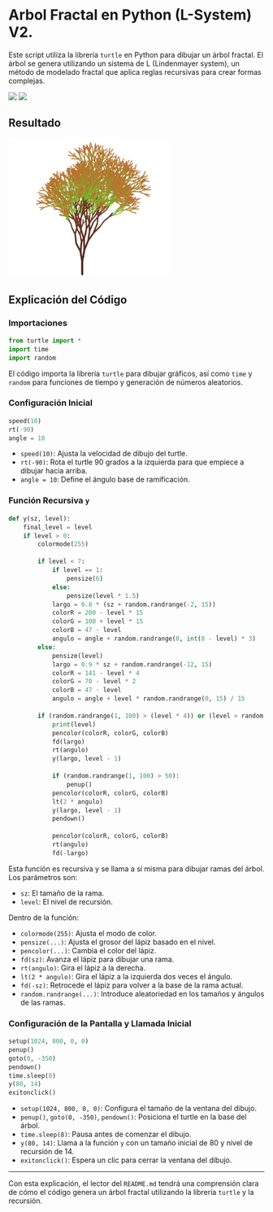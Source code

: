 # Arbol Fractal en Python (L-System) V2.

Este script utiliza la librería `turtle` en Python para dibujar un árbol fractal. El árbol se genera utilizando un sistema de L (Lindenmayer system), un método de modelado fractal que aplica reglas recursivas para crear formas complejas.

<span><img src="https://img.shields.io/badge/Python-FFD43B?style=for-the-badge&logo=python&logoColor=blue"/></span>
<span><img src="https://img.shields.io/badge/VSCode-0078D4?style=for-the-badge&logo=visual%20studio%20code&logoColor=white"/></span>

## Resultado
<img src="https://github.com/VintaBytes/Arbol-fractal-con-Python-v2/blob/main/lsystem-21.jpeg?raw=true" width="320px">

## Explicación del Código

### Importaciones
```python
from turtle import *
import time
import random
```
El código importa la librería `turtle` para dibujar gráficos, así como `time` y `random` para funciones de tiempo y generación de números aleatorios.

### Configuración Inicial
```python
speed(10)
rt(-90)
angle = 10
```
- `speed(10)`: Ajusta la velocidad de dibujo del turtle.
- `rt(-90)`: Rota el turtle 90 grados a la izquierda para que empiece a dibujar hacia arriba.
- `angle = 10`: Define el ángulo base de ramificación.

### Función Recursiva `y`
```python
def y(sz, level):
    final_level = level
    if level > 0:
        colormode(255)

        if level < 7:
            if level == 1:
                pensize(6)
            else:
                pensize(level * 1.5)
            largo = 0.8 * (sz + random.randrange(-2, 15))
            colorR = 200 - level * 15
            colorG = 100 + level * 15
            colorB = 47 - level
            angulo = angle + random.randrange(0, int(8 - level) * 3)
        else:
            pensize(level)
            largo = 0.9 * sz + random.randrange(-12, 15)
            colorR = 141 - level * 4
            colorG = 70 - level * 2
            colorB = 47 - level
            angulo = angle + level * random.randrange(0, 15) / 15

        if (random.randrange(1, 100) > (level * 4)) or (level > random.randrange(7, 12)):
            print(level)
            pencolor(colorR, colorG, colorB)
            fd(largo)
            rt(angulo)
            y(largo, level - 1)

            if (random.randrange(1, 100) > 50):
                penup()
            pencolor(colorR, colorG, colorB)
            lt(2 * angulo)
            y(largo, level - 1)
            pendown()

            pencolor(colorR, colorG, colorB)
            rt(angulo)
            fd(-largo)
```
Esta función es recursiva y se llama a sí misma para dibujar ramas del árbol. Los parámetros son:
- `sz`: El tamaño de la rama.
- `level`: El nivel de recursión.

Dentro de la función:
- `colormode(255)`: Ajusta el modo de color.
- `pensize(...)`: Ajusta el grosor del lápiz basado en el nivel.
- `pencolor(...)`: Cambia el color del lápiz.
- `fd(sz)`: Avanza el lápiz para dibujar una rama.
- `rt(angulo)`: Gira el lápiz a la derecha.
- `lt(2 * angulo)`: Gira el lápiz a la izquierda dos veces el ángulo.
- `fd(-sz)`: Retrocede el lápiz para volver a la base de la rama actual.
- `random.randrange(...)`: Introduce aleatoriedad en los tamaños y ángulos de las ramas.

### Configuración de la Pantalla y Llamada Inicial
```python
setup(1024, 800, 0, 0)
penup()
goto(0, -350)
pendown()
time.sleep(8)
y(80, 14)
exitonclick()
```
- `setup(1024, 800, 0, 0)`: Configura el tamaño de la ventana del dibujo.
- `penup()`, `goto(0, -350)`, `pendown()`: Posiciona el turtle en la base del árbol.
- `time.sleep(8)`: Pausa antes de comenzar el dibujo.
- `y(80, 14)`: Llama a la función `y` con un tamaño inicial de 80 y nivel de recursión de 14.
- `exitonclick()`: Espera un clic para cerrar la ventana del dibujo.

---

Con esta explicación, el lector del `README.md` tendrá una comprensión clara de cómo el código genera un árbol fractal utilizando la librería `turtle` y la recursión.
